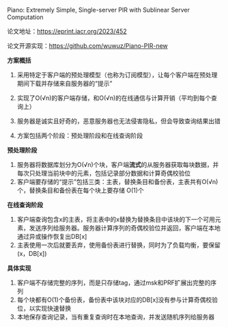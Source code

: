 Piano: Extremely Simple, Single-server PIR with Sublinear Server Computation

论文地址：https://eprint.iacr.org/2023/452

论文开源实现：https://github.com/wuwuz/Piano-PIR-new

**方案概括**

1. 采用特定于客户端的预处理模型（也称为订阅模型），让每个客户端在预处理期间下载并存储来自服务器的“提示”

2. 实现了O(√n)的客户端存储，和O(√n)的在线通信与计算开销（平均到每个查询上）
3. 服务器是诚实且好奇的，恶意服务器也无法侵害隐私，但会导致查询结果出错
4. 方案包括两个阶段：预处理阶段和在线查询阶段

**预处理阶段**

1. 服务器将数据库划分为O(√n)个块，客户端**流式**的从服务器获取每块数据，并每次只处理当前块中的元素，包括记录部分数据和计算奇偶校验位
2. 客户端要存储的“提示”包括三类：主表，替换条目和备份表，主表共有O(√n)个，替换条目和备份表在每个块上要存储
   O(1)个

**在线查询阶段**
1. 客户端查询包含x的主表，将主表中的x替换为替换条目中该块的下一个可用元素，发送序列给服务器。服务器计算序列的奇偶校验位并返回，客户端在本地通过异或操作恢复出DB[x]
2. 主表使用一次后就要丢弃，使用备份表进行替换，同时为了负载均衡，要保留(x，DB[x])

**具体实现**
1. 客户端不存储完整的序列，而是只存储tag，通过msk和PRF扩展出完整的序列
2. 每个块都有O(1)个备份表，备份表中该块对应的DB[x]没有参与计算奇偶校验位，以实现快速替换
3. 本地保存查询记录，当有重复查询时在本地查询，并发送随机序列给服务器